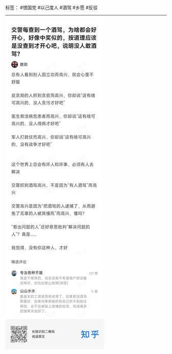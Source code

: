 标签： #恨国党 #以己度人 #酒驾 #乡愿 #反驳
***
![](https://raw.githubusercontent.com/bluntvoice/mypic/main/1672311623841.jpg)